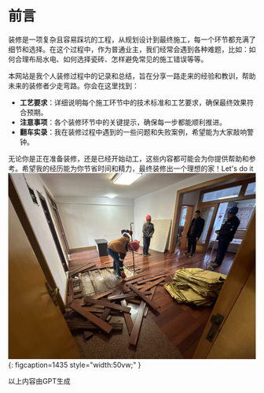 # 前言

装修是一项复杂且容易踩坑的工程，从规划设计到最终施工，每一个环节都充满了细节和选择。在这个过程中，作为普通业主，我们经常会遇到各种难题，比如：如何合理布局水电、如何选择瓷砖、怎样避免常见的施工错误等等。

本网站是我个人装修过程中的记录和总结，旨在分享一路走来的经验和教训，帮助未来的装修者少走弯路。你会在这里找到：

- **工艺要求**：详细说明每个施工环节中的技术标准和工艺要求，确保最终效果符合预期。
- **注意事项**：各个装修环节中的关键提示，确保每一步都能顺利推进。
- **翻车实录**：我在装修过程中遇到的一些问题和失败案例，希望能为大家敲响警钟。

无论你是正在准备装修，还是已经开始动工，这些内容都可能会为你提供帮助和参考。希望我的经历能为你节省时间和精力，最终装修出一个理想的家！Let's do it
<br>
![避坑攻略](images/开工.jpg "开工"){: figcaption=1435 style="width:50vw;" }

以上内容由GPT生成

